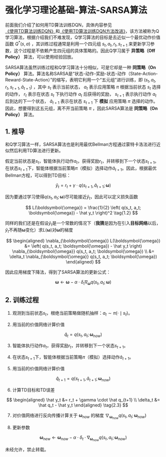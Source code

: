 # 强化学习理论基础-算法-SARSA算法

前面我们介绍了如何用TD算法训练DQN，具体内容参见[《使用TD算法训练DQN》](https://xinyukhan.github.io/2025/08/12/强化学习理论基础(3)算法(1)使用TD算法训练DQN.html)和[《使用TD算法训练DQN方法改进》](https://xinyukhan.github.io/2025/08/12/强化学习理论基础(3)算法(2)使用TD算法训练DQN方法.html)，该方法被称为Q学习算法，根据介绍我们不难发现，Q学习算法的目标是去近似一个最优动作价值函数 $Q^*(s, a)$ ，其训练过程通常是利用一个四元组 $s_t, a_t, r_t, s_{t+1}$ 来更新学习参数，这个过程是不依赖产生四元组的具体策略的。因此Q学习属于 **异策略（Off Policy）** 算法，可以使用经验回放。

SARSA算法虽然训练过程和Q学习算法十分相似，可是它却是一种 **同策略（On Policy）** 算法。算法名称SARSA是“状态-动作-奖励-状态-动作（State-Action-Reward-State-Action）”的缩写，表明它利用一个“五元组”进行训练，即 $(s_t, a_t, r_t, s_{t+1}, \tilde{a}_{t+1})$ ，其中 $s_t$ 表示当前状态， $a_t$ 表示应用策略 $\pi$ 根据当前状态 $s_t$ 选择的动作， $r_t$ 表示在状态 $s_t$ 下执行动作 $a_t$ 后获得的奖励， $s_{t+1}$ 表示执行动作 $a_t$ 后到达的下一个状态， $\tilde{a}_{t+1}$ 表示在状态 $s_{t+1}$ 下 **模拟** 应用策略 $\pi$ 选择的动作。因此，想要得到这五元组，离不开当前策略 $\pi$ ，因此SARSA算法是 **同策略（On Policy）** 算法。

## 1. 推导

和Q学习算法一样，SARSA算法也是利用最优Bellman方程通过蒙特卡洛法进行近似然后利用TD算法进行更新。

假定当前状态是$s_t$，智能体执行动作$a_t$，获得奖励$r_t$，并转移到下一个状态$s_{t+1}$。在状态$s_{t+1}$下，智能体根据当前策略$\pi$（模拟）选择动作$\tilde{a}_{t+1}$。因此，根据最优Bellman方程，可以得到TD目标：

<div class="math">

$$
\hat y_t = r_t + \gamma \cdot q(s_{t+1}, \tilde{a}_{t+1}; \boldsymbol{\omega}) \tag{1.1}
$$

</div>

因为要通过学习使得$q(s_t, a_t; \boldsymbol{\omega})$尽可能接近$\hat y_t$，因此可以定义损失函数

<div class="math">

$$
L(\boldsymbol{\omega}) = \frac{1}{2} \left( q(s_t, a_t; \boldsymbol{\omega}) - \hat y_t \right)^2 \tag{1.2}
$$

</div>

同样的我们还是在假设$\hat y_t$是一个常数的情况下（**我猜**是因为在引入**目标网络**以后，$\hat y_t$不再随$\boldsymbol{\omega}$变化）求$L(\boldsymbol{\omega})$对$\boldsymbol{\omega}$的梯度

<div class="math">

$$
\begin{aligned}
  \nabla_{\boldsymbol{\omega}} L(\boldsymbol{\omega}) &= \left( q(s_t, a_t; \boldsymbol{\omega}) - \hat y_t \right) \nabla_{\boldsymbol{\omega}} q(s_t, a_t; \boldsymbol{\omega}) \\
  &= \delta_t \nabla_{\boldsymbol{\omega}} q(s_t, a_t; \boldsymbol{\omega})
\end{aligned}
$$

</div>

因此应用梯度下降法，得到了SARSA算法的更新公式：

<div class="math">

$$
\boldsymbol{\omega} \leftarrow \boldsymbol{\omega} - \alpha \cdot \delta_t \nabla_{\boldsymbol{\omega}} q(s_t, a_t; \boldsymbol{\omega}) \tag{1.3}
$$

</div>

## 2. 训练过程

1. 观测到当前状态$s_t$，根绝当前策略做随机抽样：$a_t \sim \pi(\cdot \mid s_t)$。

2. 用当前的价值网络计算价值

<div class="math">

$$
\hat q_t = q(s_t, a_t; \boldsymbol{\omega}_{now}) \tag{2.1}
$$

</div>

3. 智能体执行动作$a_t$，获得奖励$r_t$，并转移到下一个状态$s_{t+1}$。

4. 在状态$s_{t+1}$下，智能体根据当前策略$\pi$（模拟）选择动作$\tilde{a}_{t+1}$。

5. 用当前的价值网络计算价值

<div class="math">

$$
\hat q_{t+1} = q(s_{t+1}, \tilde{a}_{t+1}; \boldsymbol{\omega}_{now}) \tag{2.2}
$$

</div>

6. 计算TD目标和TD误差

<div class="math">

$$
\begin{aligned}
\hat y_t &= r_t + \gamma \cdot \hat q_{t+1} \\
\delta_t &= \hat q_t - \hat y_t
\end{aligned} \tag{2.3}
$$

</div>

7. 对价值网络进行反向传播计算关于 $\boldsymbol{\omega}_{now}$ 的梯度 $\nabla_{\boldsymbol{\omega}_{now}} q(s_t, a_t; \boldsymbol{\omega}_{now})$ 

8. 更新参数

<div class="math">

$$
\boldsymbol{\omega}_{new} \leftarrow \boldsymbol{\omega}_{now} - \alpha \cdot \delta_t \cdot \nabla_{\boldsymbol{\omega}_{now}} q(s_t, a_t; \boldsymbol{\omega}_{now}) \tag{2.4}
$$

</div>


未经允许，禁止转载。
